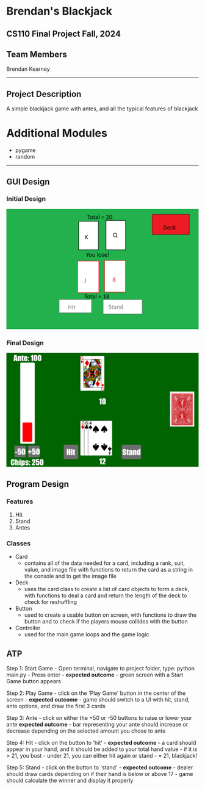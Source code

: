 # Brendan's Blackjack
## CS110 Final Project  Fall, 2024

## Team Members

Brendan Kearney

***

## Project Description

A simple blackjack game with antes, and all the typical features of blackjack

# Additional Modules
 - pygame
 - random

***    

## GUI Design

### Initial Design

![initial gui](assets/gui_basic.png)

### Final Design

![final gui](assets/finalgui.png)

## Program Design

### Features

1. Hit
2. Stand
3. Antes


### Classes

- Card
    - contains all of the data needed for a card, including a rank, suit, value, and image file with functions to return the card as a string in the console and to get the image file
- Deck
    - uses the card class to create a list of card objects to form a deck, with functions to deal a card and return the length of the deck to check for reshuffling
- Button
    - used to create a usable button on screen, with functions to draw the button and to check if the players mouse collides with the button
- Controller
    - used for the main game loops and the game logic


## ATP

Step 1: Start Game
    - Open terminal, navigate to project folder, type: python main.py
    - Press enter
    - **expected outcome**
    - green screen with a Start Game button appears

Step 2: Play Game
    - click on the 'Play Game' button in the center of the screen
    - **expected outcome**
    - game should switch to a UI with hit, stand, ante options, and draw the first 3 cards

Step 3: Ante
    - click on either the +50 or -50 buttons to     raise or lower your ante
    **expected outcome**
    - bar representing your ante should increase or decrease depending on the selected amount you chose to ante

Step 4: Hit
    - click on the button to 'hit'
    - **expected outcome**
    - a card should appear in your hand, and it should be added to your total hand value
    - if it is > 21, you bust
    - under 21, you can either hit again or stand
    - = 21, blackjack!

Step 5: Stand
    - click on the button to 'stand'
    - **expected outcome**
    - dealer should draw cards depending on if their hand is below or above 17
    - game should calculate the winner and display it properly
